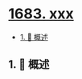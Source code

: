 # [1683. xxx](https://github.com/Tdahuyou/TNotes.leetcode/tree/main/notes/1683.%20xxx)

<!-- region:toc -->

- [1. 📝 概述](#1--概述)

<!-- endregion:toc -->

## 1. 📝 概述
